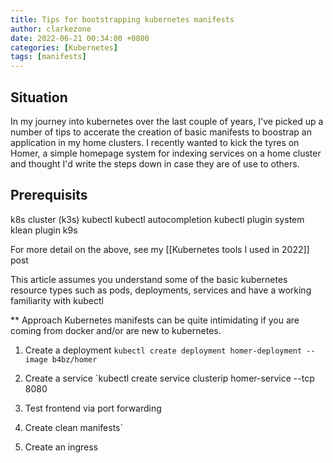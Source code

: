 ```yaml
---
title: Tips for bootstrapping kubernetes manifests
author: clarkezone
date: 2022-06-21 00:34:00 +0800
categories: [Kubernetes]
tags: [manifests]
---
```

## Situation
In my journey into kubernetes over the last couple of years, I've picked up a number of tips to accerate the creation of basic manifests to boostrap an application in my home clusters.  I recently wanted to kick the tyres on Homer, a simple homepage system for indexing services on a home cluster and thought I'd write the steps down in case they are of use to others.

## Prerequisits
k8s cluster (k3s)
kubectl
kubectl autocompletion
kubectl plugin system
klean plugin
k9s

For more detail on the above, see my [[Kubernetes tools I used in 2022]] post

This article assumes you understand some of the basic kubernetes resource types such as  pods, deployments, services and have a working familiarity with kubectl

** Approach
Kubernetes manifests can be quite intimidating if you are coming from docker and/or are new to kubernetes.

1. Create a deployment
`kubectl create deployment homer-deployment --image b4bz/homer`

2. Create a service
`kubectl create service clusterip homer-service --tcp 8080

3. Test frontend via port forwarding

4. Create clean manifests`

5. Create an ingress
